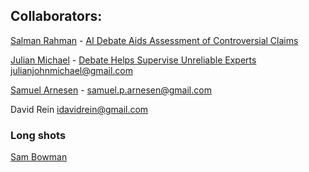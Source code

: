 




## Collaborators:

[Salman Rahman](https://salmanrahman.net/) - [AI Debate Aids Assessment of Controversial Claims](https://arxiv.org/pdf/2506.02175)

[Julian Michael](https://scholar.google.com/citations?user=9DDOHR8AAAAJ&hl=ja&oi=ao) - [Debate Helps Supervise Unreliable Experts](https://arxiv.org/abs/2311.08702)
julianjohnmichael@gmail.com

[Samuel Arnesen](https://arxiv.org/abs/2409.16636) -
samuel.p.arnesen@gmail.com

David Rein
 idavidrein@gmail.com


### Long shots
[Sam Bowman](https://sleepinyourhat.github.io/)